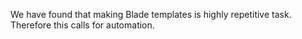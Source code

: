 We have found that making Blade templates is highly repetitive task.
Therefore this calls for automation.